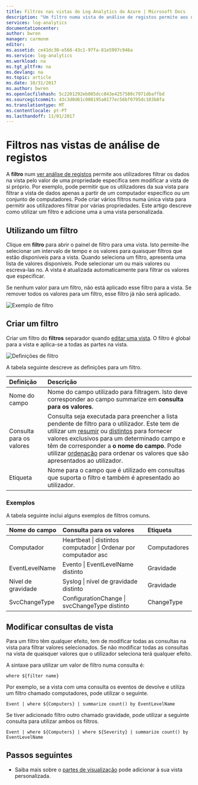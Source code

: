 ```yaml
---
title: Filtros nas vistas do Log Analytics do Azure | Microsoft Docs
description: "Um filtro numa vista de análise de registos permite aos utilizadores filtrar os dados na vista pelo valor de uma propriedade específica sem modificar a vista de si próprio.  Este artigo descreve como utilizar um filtro e adicione uma a uma vista personalizada."
services: log-analytics
documentationcenter: 
author: bwren
manager: carmonm
editor: 
ms.assetid: ce41dc30-e568-43c1-97fa-81e5997c946a
ms.service: log-analytics
ms.workload: na
ms.tgt_pltfrm: na
ms.devlang: na
ms.topic: article
ms.date: 10/31/2017
ms.author: bwren
ms.openlocfilehash: 5c2201292eb085dcc043e4257580c7971dbaffbd
ms.sourcegitcommit: 43c3d0d61c008195a0177ec56bf0795dc103b8fa
ms.translationtype: MT
ms.contentlocale: pt-PT
ms.lasthandoff: 11/01/2017
---
```

# <a name="filters-in-log-analytics-views"></a>Filtros nas vistas de análise de registos
A **filtro** num [ver análise de registos](log-analytics-view-designer.md) permite aos utilizadores filtrar os dados na vista pelo valor de uma propriedade específica sem modificar a vista de si próprio.  Por exemplo, pode permitir que os utilizadores da sua vista para filtrar a vista de dados apenas a partir de um computador específico ou um conjunto de computadores.  Pode criar vários filtros numa única vista para permitir aos utilizadores filtrar por várias propriedades.  Este artigo descreve como utilizar um filtro e adicione uma a uma vista personalizada.

## <a name="using-a-filter"></a>Utilizando um filtro
Clique em **filtro** para abrir o painel de filtro para uma vista.  Isto permite-lhe selecionar um intervalo de tempo e os valores para quaisquer filtros que estão disponíveis para a vista.  Quando seleciona um filtro, apresenta uma lista de valores disponíveis.  Pode selecionar um ou mais valores ou escreva-las no. A vista é atualizada automaticamente para filtrar os valores que especificar. 

Se nenhum valor para um filtro, não está aplicado esse filtro para a vista.  Se remover todos os valores para um filtro, esse filtro já não será aplicado.


![Exemplo de filtro](media/log-analytics-view-designer/filters-example.png)


## <a name="creating-a-filter"></a>Criar um filtro

Criar um filtro do **filtros** separador quando [editar uma vista](log-analytics-view-designer.md).  O filtro é global para a vista e aplica-se a todas as partes na vista.  

![Definições de filtro](media/log-analytics-view-designer/filters-settings.png)

A tabela seguinte descreve as definições para um filtro.

| Definição | Descrição |
|:---|:---|
| Nome do campo | Nome do campo utilizado para filtragem.  Isto deve corresponder ao campo summarize em **consulta para os valores**. |
| Consulta para os valores | Consulta seja executada para preencher a lista pendente de filtro para o utilizador.  Este tem de utilizar um [resumir](https://docs.loganalytics.io/docs/Language-Reference/Tabular-operators/summarize-operator) ou [distintos](https://docs.loganalytics.io/docs/Language-Reference/Tabular-operators/distinct-operator) para fornecer valores exclusivos para um determinado campo e têm de corresponder a **o nome do campo**.  Pode utilizar [ordenação](https://docs.loganalytics.io/docs/Language-Reference/Tabular-operators/sort-operator) para ordenar os valores que são apresentados ao utilizador. |
| Etiqueta | Nome para o campo que é utilizado em consultas que suporta o filtro e também é apresentado ao utilizador. |

### <a name="examples"></a>Exemplos

A tabela seguinte inclui alguns exemplos de filtros comuns.  

| Nome do campo | Consulta para os valores | Etiqueta |
|:--|:--|:--|
| Computador   | Heartbeat &#124; distintos computador &#124; Ordenar por computador asc | Computadores |
| EventLevelName | Evento &#124; EventLevelName distinto | Gravidade |
| Nível de gravidade | Syslog &#124; nível de gravidade distinto | Gravidade |
| SvcChangeType | ConfigurationChange &#124; svcChangeType distinto | ChangeType |


## <a name="modify-view-queries"></a>Modificar consultas de vista

Para um filtro têm qualquer efeito, tem de modificar todas as consultas na vista para filtrar valores selecionados.  Se não modificar todas as consultas na vista de quaisquer valores que o utilizador seleciona terá qualquer efeito.

A sintaxe para utilizar um valor de filtro numa consulta é: 

    where ${filter name}  

Por exemplo, se a vista com uma consulta os eventos de devolve e utiliza um filtro chamado computadores, pode utilizar o seguinte.

    Event | where ${Computers} | summarize count() by EventLevelName

Se tiver adicionado filtro outro chamado gravidade, pode utilizar a seguinte consulta para utilizar ambos os filtros.

    Event | where ${Computers} | where ${Severity} | summarize count() by EventLevelName

## <a name="next-steps"></a>Passos seguintes
* Saiba mais sobre o [partes de visualização](log-analytics-view-designer-parts.md) pode adicionar à sua vista personalizada.